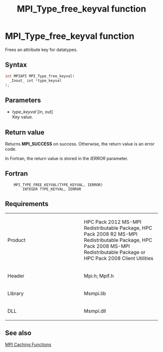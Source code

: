 ﻿---
title: MPI_Type_free_keyval function
TOCTitle: MPI_Type_free_keyval function
ms:assetid: 0d27efc5-9246-410f-b922-856888c77121
ms:mtpsurl: https://msdn.microsoft.com/en-us/library/Dn520567(v=VS.85)
ms:contentKeyID: 59361038
ms.date: 03/28/2018
mtps_version: v=VS.85
f1_keywords:
- MPI_TYPE_FREE_KEYVAL
- mpif/MPI_Type_free_keyval
- mpi/MPI_TYPE_FREE_KEYVAL
dev_langs:
- C++
- C
---

# MPI\_Type\_free\_keyval function

Frees an attribute key for datatypes.

## Syntax

``` c++
int MPIAPI MPI_Type_free_keyval(
  _Inout_ int *type_keyval
);
```

## Parameters

  - *type\_keyval* \[in, out\]  
    Key value.

## Return value

Returns **MPI\_SUCCESS** on success. Otherwise, the return value is an error code.

In Fortran, the return value is stored in the *IERROR* parameter.

## Fortran

``` FORTRAN
    MPI_TYPE_FREE_KEYVAL(TYPE_KEYVAL, IERROR)
        INTEGER TYPE_KEYVAL, IERROR
```

## Requirements

<table>
<colgroup>
<col style="width: 50%" />
<col style="width: 50%" />
</colgroup>
<tbody>
<tr class="odd">
<td><p>Product</p></td>
<td><p>HPC Pack 2012 MS-MPI Redistributable Package, HPC Pack 2008 R2 MS-MPI Redistributable Package, HPC Pack 2008 MS-MPI Redistributable Package or HPC Pack 2008 Client Utilities</p></td>
</tr>
<tr class="even">
<td><p>Header</p></td>
<td>Mpi.h;
Mpif.h</td>
</tr>
<tr class="odd">
<td><p>Library</p></td>
<td>Msmpi.lib</td>
</tr>
<tr class="even">
<td><p>DLL</p></td>
<td>Msmpi.dll</td>
</tr>
</tbody>
</table>


## See also

[MPI Caching Functions](mpi-caching-functions.md)

